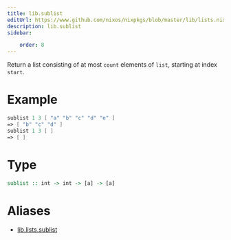```yaml
---
title: lib.sublist
editUrl: https://www.github.com/nixos/nixpkgs/blob/master/lib/lists.nix#L939C5
description: lib.sublist
sidebar:

    order: 8
---
```


Return a list consisting of at most `count` elements of `list`,
starting at index `start`.

# Example

```nix
sublist 1 3 [ "a" "b" "c" "d" "e" ]
=> [ "b" "c" "d" ]
sublist 1 3 [ ]
=> [ ]
```

# Type

```haskell
sublist :: int -> int -> [a] -> [a]
```


# Aliases

- [lib.lists.sublist](reference/lib/lists/lib-lists-sublist)


